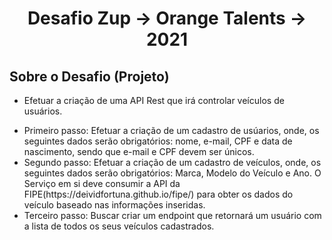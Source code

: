 <h1 align="center">
  <span> Desafio Zup -> Orange Talents -> 2021 </span>
</h1>

<h2>Sobre o Desafio (Projeto)</h2>

<ul>
  <li>Efetuar a criação de uma API Rest que irá controlar veículos de usuários.</li>
</ul>
<ul>
  <li>Primeiro passo: Efetuar a criação de um cadastro de usúarios, onde, os seguintes dados serão obrigatórios: nome, e-mail, CPF e data de nascimento, sendo que e-mail e CPF devem ser únicos.</li>
  <li>Segundo passo: Efetuar a criação de um cadastro de veículos, onde, os seguintes dados serão obrigatórios: Marca, Modelo do Veículo e Ano. O Serviço em si deve consumir a API da FIPE(https://deividfortuna.github.io/fipe/) para obter os dados do veículo baseado nas informações inseridas.</li>
  <li>Terceiro passo: Buscar criar um endpoint que retornará um usuário com a lista de todos os seus veículos cadastrados.</li>
</ul>
